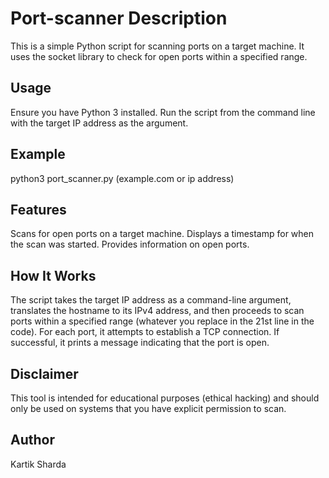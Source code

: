 # Port-scanner Description
This is a simple Python script for scanning ports on a target machine. It uses the socket library to check for open ports within a specified range.

## Usage

Ensure you have Python 3 installed. Run the script from the command line with the target IP address as the argument.

## Example
python3 port_scanner.py (example.com or ip address)

## Features
Scans for open ports on a target machine.
Displays a timestamp for when the scan was started.
Provides information on open ports.

## How It Works
The script takes the target IP address as a command-line argument, translates the hostname to its IPv4 address, and then proceeds to scan ports within a specified range (whatever you replace in the 21st line in the code). For each port, it attempts to establish a TCP connection. If successful, it prints a message indicating that the port is open.

## Disclaimer
This tool is intended for educational purposes (ethical hacking) and should only be used on systems that you have explicit permission to scan.

## Author
Kartik Sharda